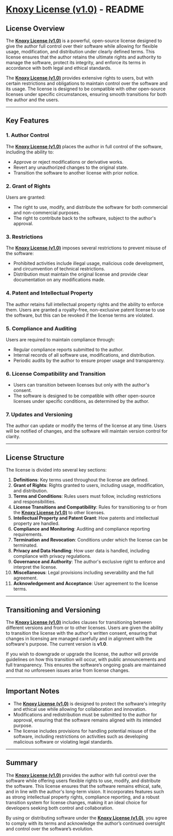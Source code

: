# [Knoxy License (v1.0)](https://github.com/KnoxTheDev/knoxy-license/LICENSE.md) - README

## License Overview

The **[Knoxy License (v1.0)](https://github.com/KnoxTheDev/knoxy-license/LICENSE.md)** is a powerful, open-source license designed to give the author full control over their software while allowing for flexible usage, modification, and distribution under clearly defined terms. This license ensures that the author retains the ultimate rights and authority to manage the software, protect its integrity, and enforce its terms in accordance with both legal and ethical standards.

The **[Knoxy License (v1.0)](https://github.com/KnoxTheDev/knoxy-license/LICENSE.md)** provides extensive rights to users, but with certain restrictions and obligations to maintain control over the software and its usage. The license is designed to be compatible with other open-source licenses under specific circumstances, ensuring smooth transitions for both the author and the users.

---

## Key Features

### 1. Author Control
The **[Knoxy License (v1.0)](https://github.com/KnoxTheDev/knoxy-license/LICENSE.md)** places the author in full control of the software, including the ability to:
- Approve or reject modifications or derivative works.
- Revert any unauthorized changes to the original state.
- Transition the software to another license with prior notice.

### 2. Grant of Rights
Users are granted:
- The right to use, modify, and distribute the software for both commercial and non-commercial purposes.
- The right to contribute back to the software, subject to the author's approval.

### 3. Restrictions
The **[Knoxy License (v1.0)](https://github.com/KnoxTheDev/knoxy-license/LICENSE.md)** imposes several restrictions to prevent misuse of the software:
- Prohibited activities include illegal usage, malicious code development, and circumvention of technical restrictions.
- Distribution must maintain the original license and provide clear documentation on any modifications made.

### 4. Patent and Intellectual Property
The author retains full intellectual property rights and the ability to enforce them. Users are granted a royalty-free, non-exclusive patent license to use the software, but this can be revoked if the license terms are violated.

### 5. Compliance and Auditing
Users are required to maintain compliance through:
- Regular compliance reports submitted to the author.
- Internal records of all software use, modifications, and distribution.
- Periodic audits by the author to ensure proper usage and transparency.

### 6. License Compatibility and Transition
- Users can transition between licenses but only with the author's consent.
- The software is designed to be compatible with other open-source licenses under specific conditions, as determined by the author.

### 7. Updates and Versioning
The author can update or modify the terms of the license at any time. Users will be notified of changes, and the software will maintain version control for clarity.

---

## License Structure

The license is divided into several key sections:
1. **Definitions**: Key terms used throughout the license are defined.
2. **Grant of Rights**: Rights granted to users, including usage, modification, and distribution.
3. **Terms and Conditions**: Rules users must follow, including restrictions and responsibilities.
4. **License Transitions and Compatibility**: Rules for transitioning to or from the **[Knoxy License (v1.0)](https://github.com/KnoxTheDev/knoxy-license/LICENSE.md)** to other licenses.
5. **Intellectual Property and Patent Grant**: How patents and intellectual property are handled.
6. **Compliance and Monitoring**: Auditing and compliance reporting requirements.
7. **Termination and Revocation**: Conditions under which the license can be terminated.
8. **Privacy and Data Handling**: How user data is handled, including compliance with privacy regulations.
9. **Governance and Authority**: The author's exclusive right to enforce and interpret the license.
10. **Miscellaneous**: Legal provisions including severability and the full agreement.
11. **Acknowledgement and Acceptance**: User agreement to the license terms.

---

## Transitioning and Versioning

The **[Knoxy License (v1.0)](https://github.com/KnoxTheDev/knoxy-license/LICENSE.md)** includes clauses for transitioning between different versions and from or to other licenses. Users are given the ability to transition the license with the author's written consent, ensuring that changes in licensing are managed carefully and in alignment with the software's purpose. The current version is **v1.0**.

If you wish to downgrade or upgrade the license, the author will provide guidelines on how this transition will occur, with public announcements and full transparency. This ensures the software’s ongoing goals are maintained and that no unforeseen issues arise from license changes.

---

## Important Notes

- The **[Knoxy License (v1.0)](https://github.com/KnoxTheDev/knoxy-license/LICENSE.md)** is designed to protect the software's integrity and ethical use while allowing for collaboration and innovation.
- Modifications and redistribution must be submitted to the author for approval, ensuring that the software remains aligned with its intended purpose.
- The license includes provisions for handling potential misuse of the software, including restrictions on activities such as developing malicious software or violating legal standards.

---

## Summary

The **[Knoxy License (v1.0)](https://github.com/KnoxTheDev/knoxy-license/LICENSE.md)** provides the author with full control over the software while offering users flexible rights to use, modify, and distribute the software. This license ensures that the software remains ethical, safe, and in line with the author's long-term vision. It incorporates features such as strong intellectual property rights, compliance reporting, and a robust transition system for license changes, making it an ideal choice for developers seeking both control and collaboration.

By using or distributing software under the **[Knoxy License (v1.0)](https://github.com/KnoxTheDev/knoxy-license/LICENSE.md)**, you agree to comply with its terms and acknowledge the author’s continued oversight and control over the software’s evolution.
